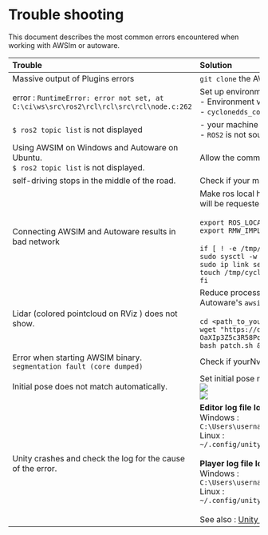 # Trouble shooting

This document describes the most common errors encountered when working with AWSIm or autoware.

|Trouble|Solution|
|:--|:--|
|Massive output of Plugins errors|`git clone` the AWSIM repository again|
|error : `RuntimeError: error not set, at C:\ci\ws\src\ros2\rcl\rcl\src\rcl\node.c:262`|Set up environment variables and config around ROS2 correctly. For example:<br> - Environment variables<br> - `cyclonedds_config.xml`<br>
|`$ ros2 topic list` is not displayed|- your machine `ROS_DOMAIN_ID` is different<br>- `ROS2` is not sourced|
|Using AWSIM on Windows and Autoware on Ubuntu. <br> `$ ros2 topic list` is not displayed.|Allow the communication in Windows Firewall|
|self-driving stops in the middle of the road.|Check if your map data is correct (PointCloud, VectorMap, 3D fbx models)|
|Connecting AWSIM and Autoware results in bad network|Make ros local host-only. Include the following in the .bashrc (The password will be requested at terminal startup after OS startup.) <br><br> `export ROS_LOCALHOST_ONLY=1`<br>`export RMW_IMPLEMENTATION=rmw_cyclonedds_cpp`<br><br>`if [ ! -e /tmp/cycloneDDS_configured ]; then`<br>`sudo sysctl -w net.core.rmem_max=2147483647`<br>`sudo ip link set lo multicast on`<br>`touch /tmp/cycloneDDS_configured`<br>`fi`|
|Lidar (colored pointcloud on RViz ) does not show. |Reduce processing load by following command. This can only be applied to Autoware's `awsim-stable` branch. <br><br> `cd <path_to_your_autoware_folder>`<br>`wget "https://drive.google.com/uc?export=download&id=11mkwfg-OaXIp3Z5c3R58Pob3butKwE1Z" -O patch.sh`<br>`bash patch.sh && rm patch.sh`|
|Error when starting AWSIM binary. `segmentation fault (core dumped)`|Check if yourNvidia drivers or Vulkan API are installed correctly|
|Initial pose does not match automatically. |Set initial pose manually. <br>![](Image_Initial_0.png)<br>![](Image_Initial_1.png)|
|Unity crashes and check the log for the cause of the error.|**Editor log file location**<br>Windows :<br> `C:\Users\username\AppData\Local\Unity\Editor\Editor.log`<br>Linux :<br> `~/.config/unity3d/.Editor.log` <br><br> **Player log file location**<br> Windows : `C:\Users\username\AppData\LocalLow\CompanyName\ProductName\output_log.txt`<br>Linux :<br>`~/.config/unity3d/CompanyName/ProductName/Player.log`<br><br>See also : [Unity Documentation - Log Files](https://docs.unity3d.com/2021.1/Documentation/Manual/LogFiles.html)|
